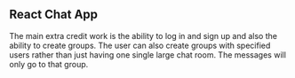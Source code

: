## React Chat App

The main extra credit work is the ability to log in and sign up and also the ability to create groups. The user can also create groups with specified users rather than just having one single large chat room. The messages will only go to that group.